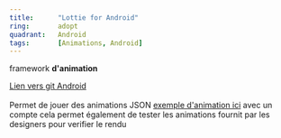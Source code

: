 ```yaml
---
title:      "Lottie for Android"
ring:       adopt
quadrant:   Android
tags:       [Animations, Android]
---
```


<p>framework <b>d'animation</b></p>
<p><a href="https://github.com/airbnb/lottie-android">Lien vers git Android</a> <br /> <br />
Permet de jouer des animations JSON
<a href="https://lottiefiles.com/">exemple d'animation ici</a>
avec un compte cela permet également de tester les animations fournit par les designers pour verifier le rendu
</p>